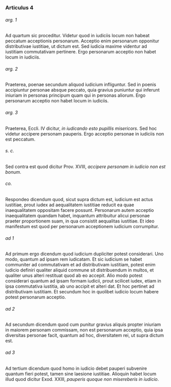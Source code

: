 ### Articulus 4

###### arg. 1
Ad quartum sic proceditur. Videtur quod in iudiciis locum non habeat peccatum acceptionis personarum. Acceptio enim personarum opponitur distributivae iustitiae, ut dictum est. Sed iudicia maxime videntur ad iustitiam commutativam pertinere. Ergo personarum acceptio non habet locum in iudiciis.

###### arg. 2
Praeterea, poenae secundum aliquod iudicium infliguntur. Sed in poenis accipiuntur personae absque peccato, quia gravius puniuntur qui inferunt iniuriam in personas principum quam qui in personas aliorum. Ergo personarum acceptio non habet locum in iudiciis.

###### arg. 3
Praeterea, Eccli. IV dicitur, *in iudicando esto pupillis misericors*. Sed hoc videtur accipere personam pauperis. Ergo acceptio personae in iudiciis non est peccatum.

###### s. c.
Sed contra est quod dicitur Prov. XVIII, *accipere personam in iudicio non est bonum*.

###### co.
Respondeo dicendum quod, sicut supra dictum est, iudicium est actus iustitiae, prout iudex ad aequalitatem iustitiae reducit ea quae inaequalitatem oppositam facere possunt. Personarum autem acceptio inaequalitatem quandam habet, inquantum attribuitur alicui personae praeter proportionem suam, in qua consistit aequalitas iustitiae. Et ideo manifestum est quod per personarum acceptionem iudicium corrumpitur.

###### ad 1
Ad primum ergo dicendum quod iudicium dupliciter potest considerari. Uno modo, quantum ad ipsam rem iudicatam. Et sic iudicium se habet communiter ad commutativam et ad distributivam iustitiam, potest enim iudicio definiri qualiter aliquid commune sit distribuendum in multos, et qualiter unus alteri restituat quod ab eo accepit. Alio modo potest considerari quantum ad ipsam formam iudicii, prout scilicet iudex, etiam in ipsa commutativa iustitia, ab uno accipit et alteri dat. Et hoc pertinet ad distributivam iustitiam. Et secundum hoc in quolibet iudicio locum habere potest personarum acceptio.

###### ad 2
Ad secundum dicendum quod cum punitur gravius aliquis propter iniuriam in maiorem personam commissam, non est personarum acceptio, quia ipsa diversitas personae facit, quantum ad hoc, diversitatem rei, ut supra dictum est.

###### ad 3
Ad tertium dicendum quod homo in iudicio debet pauperi subvenire quantum fieri potest, tamen sine laesione iustitiae. Alioquin habet locum illud quod dicitur Exod. XXIII, *pauperis quoque non misereberis in iudicio*.

